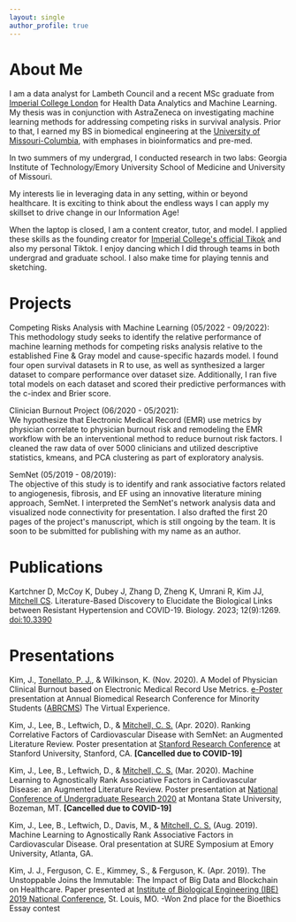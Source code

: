 ```yaml
---
layout: single
author_profile: true
---
```


# About Me

I am a data analyst for Lambeth Council and a recent MSc graduate from [Imperial College London](https://www.imperial.ac.uk/) for Health Data Analytics and Machine Learning. My thesis was in conjunction with AstraZeneca on investigating machine learning methods for addressing competing risks in survival analysis. Prior to that, I earned my BS in biomedical engineering at the [University of Missouri-Columbia](https://missouri.edu/), with emphases in bioinformatics and pre-med. 

In two summers of my undergrad, I conducted research in two labs: Georgia Institute of Technology/Emory University School of Medicine and University of Missouri. 

My interests lie in leveraging data in any setting, within or beyond healthcare. It is exciting to think about the endless ways I can apply my skillset to drive change in our Information Age!

When the laptop is closed, I am a content creator, tutor, and model. I applied these skills as the founding creator for [Imperial College's official Tikok](https://www.tiktok.com/@imperialcollege) and also my personal Tiktok. I enjoy dancing which I did through teams in both undergrad and graduate school. I also make time for playing tennis and sketching. 

# Projects 
Competing Risks Analysis with Machine Learning (05/2022 - 09/2022):  
This methodology study seeks to identify the relative performance of machine learning methods for competing risks analysis relative to the established Fine & Gray model and cause-specific hazards model. I found four open survival datasets in R to use, as well as synthesized a larger dataset to compare performance over dataset size. Additionally, I ran five total models on each dataset and scored their predictive performances with the c-index and Brier score.

Clinician Burnout Project (06/2020 - 05/2021):  
We hypothesize that Electronic Medical Record (EMR) use metrics by physician correlate to physician burnout risk and remodeling the EMR workflow with be an interventional method to reduce burnout risk factors. I cleaned the raw data of over 5000 clinicians and utilized descriptive statistics, kmeans, and PCA clustering as part of exploratory analysis.

SemNet (05/2019 - 08/2019):  
The objective of this study is to identify and rank associative factors related to angiogenesis, fibrosis, and EF using an innovative literature mining approach, SemNet. I interpreted the SemNet's network analysis data and visualized node connectivity for presentation. I also drafted the first 20 pages of the project's manuscript, which is still ongoing by the team. It is soon to be submitted for publishing with my name as an author.

# Publications
Kartchner D, McCoy K, Dubey J, Zhang D, Zheng K, Umrani R, Kim JJ, [Mitchell CS](https://scholar.google.com/citations?user=FpxAYrgAAAAJ&hl=en&oi=ao). Literature-Based Discovery to Elucidate the Biological Links between Resistant Hypertension and COVID-19. Biology. 2023; 12(9):1269. [doi:10.3390](https://doi.org/10.3390/biology12091269)

# Presentations
Kim, J., [Tonellato, P. J.](https://scholar.google.com/citations?user=G56I1_sAAAAJ&hl=en&oi=ao), & Wilkinson, K. (Nov. 2020). A Model of Physician Clinical Burnout based on Electronic Medical Record Use Metrics. [e-Poster](https://cattendee.abstractsonline.com/meeting/9244/Presentation/2962) presentation at Annual Biomedical Research Conference for Minority Students ([ABRCMS](https://www.abrcms.org/)) The Virtual Experience. 

Kim, J., Lee, B., Leftwich, D., & [Mitchell, C. S.](https://scholar.google.com/citations?user=FpxAYrgAAAAJ&hl=en&oi=ao) (Apr. 2020). Ranking Correlative Factors of Cardiovascular Disease with SemNet: an Augmented Literature Review. Poster presentation at [Stanford Research Conference](https://sura.sites.stanford.edu/stanford-research-conference) at Stanford University, Stanford, CA. **[Cancelled due to COVID-19]**

Kim, J., Lee, B., Leftwich, D., & [Mitchell, C. S.](https://scholar.google.com/citations?user=FpxAYrgAAAAJ&hl=en&oi=ao) (Mar. 2020). Machine Learning to Agnostically Rank Associative Factors in Cardiovascular Disease: an Augmented Literature Review. Poster presentation at [National Conference of Undergraduate Research 2020](http://www.cur.org/what/events/students/ncur/2020/) at Montana State University, Bozeman, MT. **[Cancelled due to COVID-19]**

Kim, J., Lee, B., Leftwich, D., Davis, M., & [Mitchell, C. S.](https://scholar.google.com/citations?user=FpxAYrgAAAAJ&hl=en&oi=ao) (Aug. 2019). Machine Learning to Agnostically Rank Associative Factors in Cardiovascular Disease. Oral presentation at SURE Symposium at Emory University, Atlanta, GA.

Kim, J. J., Ferguson, C. E., Kimmey, S., & Ferguson, K. (Apr. 2019). The Unstoppable Joins the Immutable: The Impact of Big Data and Blockchain on Healthcare. Paper presented at [Institute of Biological Engineering (IBE) 2019 National Conference](http://www.ibe.org/), St. Louis, MO.
  -Won 2nd place for the Bioethics Essay contest

